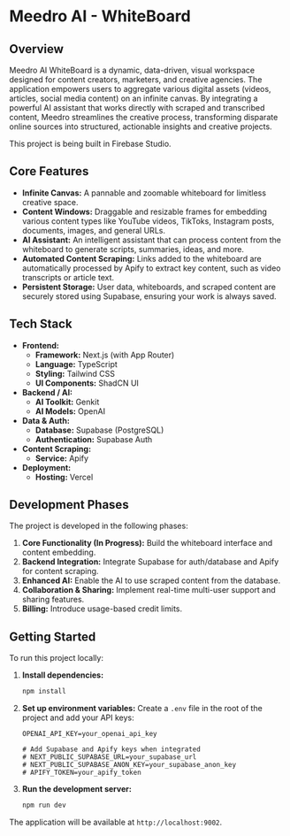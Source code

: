 # Meedro AI - WhiteBoard

## Overview

Meedro AI WhiteBoard is a dynamic, data-driven, visual workspace designed for content creators, marketers, and creative agencies. The application empowers users to aggregate various digital assets (videos, articles, social media content) on an infinite canvas. By integrating a powerful AI assistant that works directly with scraped and transcribed content, Meedro streamlines the creative process, transforming disparate online sources into structured, actionable insights and creative projects.

This project is being built in Firebase Studio.

## Core Features

- **Infinite Canvas:** A pannable and zoomable whiteboard for limitless creative space.
- **Content Windows:** Draggable and resizable frames for embedding various content types like YouTube videos, TikToks, Instagram posts, documents, images, and general URLs.
- **AI Assistant:** An intelligent assistant that can process content from the whiteboard to generate scripts, summaries, ideas, and more.
- **Automated Content Scraping:** Links added to the whiteboard are automatically processed by Apify to extract key content, such as video transcripts or article text.
- **Persistent Storage:** User data, whiteboards, and scraped content are securely stored using Supabase, ensuring your work is always saved.

## Tech Stack

- **Frontend:**
  - **Framework:** Next.js (with App Router)
  - **Language:** TypeScript
  - **Styling:** Tailwind CSS
  - **UI Components:** ShadCN UI
- **Backend / AI:**
  - **AI Toolkit:** Genkit
  - **AI Models:** OpenAI
- **Data & Auth:**
  - **Database:** Supabase (PostgreSQL)
  - **Authentication:** Supabase Auth
- **Content Scraping:**
  - **Service:** Apify
- **Deployment:**
  - **Hosting:** Vercel

## Development Phases

The project is developed in the following phases:

1.  **Core Functionality (In Progress):** Build the whiteboard interface and content embedding.
2.  **Backend Integration:** Integrate Supabase for auth/database and Apify for content scraping.
3.  **Enhanced AI:** Enable the AI to use scraped content from the database.
4.  **Collaboration & Sharing:** Implement real-time multi-user support and sharing features.
5.  **Billing:** Introduce usage-based credit limits.

## Getting Started

To run this project locally:

1.  **Install dependencies:**
    ```bash
    npm install
    ```

2.  **Set up environment variables:**
    Create a `.env` file in the root of the project and add your API keys:
    ```
    OPENAI_API_KEY=your_openai_api_key

    # Add Supabase and Apify keys when integrated
    # NEXT_PUBLIC_SUPABASE_URL=your_supabase_url
    # NEXT_PUBLIC_SUPABASE_ANON_KEY=your_supabase_anon_key
    # APIFY_TOKEN=your_apify_token
    ```

3.  **Run the development server:**
    ```bash
    npm run dev
    ```

The application will be available at `http://localhost:9002`.
